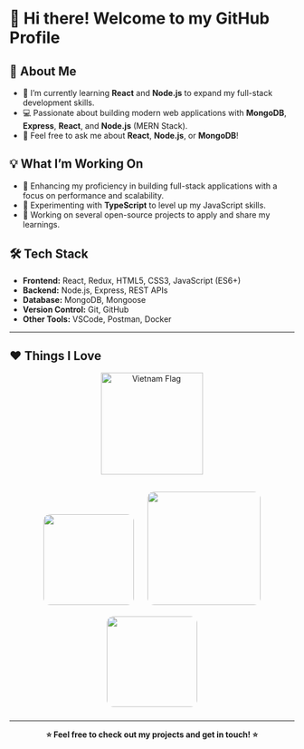 # 👋 Hi there! Welcome to my GitHub Profile  

## 🚀 About Me  

- 🌱 I’m currently learning **React** and **Node.js** to expand my full-stack development skills.  
- 💻 Passionate about building modern web applications with **MongoDB**, **Express**, **React**, and **Node.js** (MERN Stack).  
- 💬 Feel free to ask me about **React**, **Node.js**, or **MongoDB**!

## 💡 What I’m Working On

- 🌟 Enhancing my proficiency in building full-stack applications with a focus on performance and scalability.  
- 🔧 Experimenting with **TypeScript** to level up my JavaScript skills.  
- 🚧 Working on several open-source projects to apply and share my learnings.

## 🛠 Tech Stack

- **Frontend:** React, Redux, HTML5, CSS3, JavaScript (ES6+)  
- **Backend:** Node.js, Express, REST APIs  
- **Database:** MongoDB, Mongoose  
- **Version Control:** Git, GitHub  
- **Other Tools:** VSCode, Postman, Docker  

---

## ❤️ Things I Love

<p align="center">
  <img src="https://media4.giphy.com/media/v1.Y2lkPTc5MGI3NjExYmIycXlqcXY1ZTY4ams4dXVtOG84NDZ2dGxia2E2eDdqd253cXpleiZlcD12MV9pbnRlcm5hbF9naWZfYnlfaWQmY3Q9Zw/f7GZ9Y4boifRmBa9Hj/giphy.gif" width="180" alt="Vietnam Flag"/>
</p>

<div align="center" style="margin-top: 20px;">
  <img src="https://res.cloudinary.com/dri8yrmkt/image/upload/v1745304408/a086715fca9cc51786a32650eff16851_kgq9qf.jpg" width="160" style="border-radius: 12px; margin: 10px"/>
  <img src="https://res.cloudinary.com/dri8yrmkt/image/upload/v1745304411/download_gyslv6.png" width="200" style="border-radius: 12px; margin: 10px"/>
  <img src="https://res.cloudinary.com/dri8yrmkt/image/upload/v1745304408/491349475_1345708746551822_3806166969863956497_n_dpmzed.jpg" width="160" style="border-radius: 12px; margin: 10px"/>
</div>

---

<p align="center"><b>⭐️ Feel free to check out my projects and get in touch! ⭐️</b></p>
